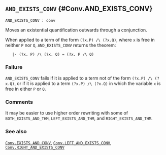 ## `AND_EXISTS_CONV` {#Conv.AND_EXISTS_CONV}


```
AND_EXISTS_CONV : conv
```



Moves an existential quantification outwards through a conjunction.


When applied to a term of the form `(?x.P) /\ (?x.Q)`, where `x` is free
in neither `P` nor `Q`, `AND_EXISTS_CONV` returns the theorem:
    
       |- (?x. P) /\ (?x. Q) = (?x. P /\ Q)
    



### Failure

`AND_EXISTS_CONV` fails if it is applied to a term not of the form
`(?x.P) /\ (?x.Q)`, or if it is applied to a term `(?x.P) /\ (?x.Q)`
in which the variable `x` is free in either `P` or `Q`.

### Comments

It may be easier to use higher order rewriting with some of
`BOTH_EXISTS_AND_THM`, `LEFT_EXISTS_AND_THM`, and
`RIGHT_EXISTS_AND_THM`.



### See also

[`Conv.EXISTS_AND_CONV`](#Conv.EXISTS_AND_CONV), [`Conv.LEFT_AND_EXISTS_CONV`](#Conv.LEFT_AND_EXISTS_CONV), [`Conv.RIGHT_AND_EXISTS_CONV`](#Conv.RIGHT_AND_EXISTS_CONV)

